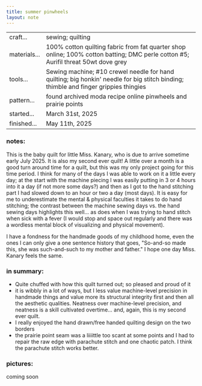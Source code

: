 ```yaml
---
title: summer pinwheels
layout: note 
---
```


|||
|-|-| 
|craft...| sewing; quilting
|materials...| 100% cotton quilting fabric from fat quarter shop online; 100% cotton batting; DMC perle cotton #5; Aurifil threat 50wt dove grey
|tools...| Sewing machine; #10 crewel needle for hand quilting; big honkin' needle for big stitch binding; thimble and finger grippies thingies
|pattern...| found archived moda recipe online pinwheels and prairie points
|started...| March 31st, 2025
|finished...| May 11th, 2025

### notes:

This is the baby quilt for little Miss. Kanary, who is due to arrive sometime early July 2025. It is also my second ever quilt! A little over a month is a good turn around time for a quilt, but this was my only project going for this time period. I think for many of the days I was able to work on it a little every day; at the start with the machine piecing I was easily putting in 3 or 4 hours into it a day (if not more some days?) and then as I got to the hand stitching part I had slowed down to an hour or two a day (most days). It is easy for me to underestimate the mental & physical faculties it takes to do hand stitching; the contrast between the machine sewing days vs. the hand sewing days highlights this well... as does when I was trying to hand stitch when sick with a fever (I would stop and space out regularly and there was a wordless mental block of visualizing and physical movement).

 I have a fondness for the handmade goods of my childhood home, even the ones I can only give a one sentence history that goes, "So-and-so made this, she was such-and-such to my mother and father." I hope one day Miss. Kanary feels the same.

### in summary:

* Quite chuffed with how this quilt turned out; so pleased and proud of it
* it is wibbly in a lot of ways, but I less value machine-level precision in handmade things and value more its structural integrity first and then all the aesthetic qualities. Neatness over machine-level precision, and neatness is a skill cultivated overtime... and, again, this is my second ever quilt.
* I really enjoyed the hand drawn/free handed quilting design on the two borders
* the prairie point seam was a liiiittle too scant at some points and I had to repair the raw edge with parachute stitch and one chaotic patch. I think the parachute stitch works better. 

### pictures:

coming soon